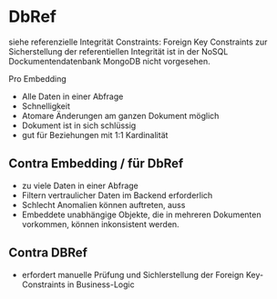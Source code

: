 DbRef
=====

siehe referenzielle Integrität Constraints:
Foreign Key Constraints zur Sicherstellung der referentiellen Integrität ist in der NoSQL Dockumentendatenbank MongoDB nicht vorgesehen.

Pro Embedding
- Alle Daten in einer Abfrage
- Schnelligkeit
- Atomare Änderungen am ganzen Dokument möglich
- Dokument ist in sich schlüssig
- gut für Beziehungen mit 1:1 Kardinalität



## Contra Embedding / für DbRef
- zu viele Daten in einer Abfrage
- Filtern vertraulicher Daten im Backend erforderlich
- Schlecht Anomalien können auftreten, auss
- Embeddete unabhängige Objekte, die in mehreren Dokumenten vorkommen, können inkonsistent werden.



## Contra DBRef
- erfordert manuelle Prüfung und Sichlerstellung der Foreign Key-Constraints in Business-Logic